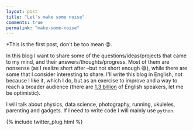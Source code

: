 ```yaml
---
layout: post
title: "Let's make some noise"
comments: true
permalink: "make-some-noise"
---
```


*This is the first post, don't be too mean 😜.

In this blog I want to share some of the questions/ideas/projects that came to my mind, and their answers/thoughts/progress. Most of them are nonsense (as I realize short after –but not short enough 😅), while there are some that I consider interesting to share. I'll write this blog in English, not because I like it, which I do, but as an exercise to improve and a way to reach a broader audience (there are [1.3 billion](https://en.wikipedia.org/wiki/List_of_countries_by_English-speaking_population) of English speakers, let me be optimistic).

I will talk about physics, data science, photography, running, ukuleles, parenting and gadgets. If I need to write code I will mainly use ``python``.

{% include twitter_plug.html %}
